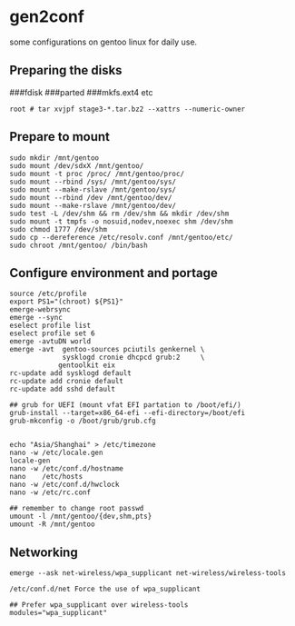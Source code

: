 # gen2conf
some configurations on gentoo linux for daily use. 

## Preparing the disks

###fdisk
###parted
###mkfs.ext4 etc
```
root # tar xvjpf stage3-*.tar.bz2 --xattrs --numeric-owner

```

## Prepare to mount 
```
sudo mkdir /mnt/gentoo
sudo mount /dev/sdxX /mnt/gentoo/
sudo mount -t proc /proc/ /mnt/gentoo/proc/
sudo mount --rbind /sys/ /mnt/gentoo/sys/
sudo mount --make-rslave /mnt/gentoo/sys/
sudo mount --rbind /dev /mnt/gentoo/dev/
sudo mount --make-rslave /mnt/gentoo/dev/
sudo test -L /dev/shm && rm /dev/shm && mkdir /dev/shm 
sudo mount -t tmpfs -o nosuid,nodev,noexec shm /dev/shm
sudo chmod 1777 /dev/shm
sudo cp --dereference /etc/resolv.conf /mnt/gentoo/etc/
sudo chroot /mnt/gentoo/ /bin/bash
```
## Configure environment and portage
```
source /etc/profile
export PS1="(chroot) ${PS1}"
emerge-webrsync
emerge --sync
eselect profile list
eselect profile set 6 
emerge -avtuDN world
emerge -avt  gentoo-sources pciutils genkernel \
             sysklogd cronie dhcpcd grub:2     \
            gentoolkit eix 
rc-update add sysklogd default
rc-update add cronie default
rc-update add sshd default

## grub for UEFI (mount vfat EFI partation to /boot/efi/)
grub-install --target=x86_64-efi --efi-directory=/boot/efi
grub-mkconfig -o /boot/grub/grub.cfg


echo "Asia/Shanghai" > /etc/timezone
nano -w /etc/locale.gen
locale-gen
nano -w /etc/conf.d/hostname
nano    /etc/hosts
nano -w /etc/conf.d/hwclock
nano -w /etc/rc.conf

## remember to change root passwd
umount -l /mnt/gentoo/{dev,shm,pts}
umount -R /mnt/gentoo

```

## Networking

```
emerge --ask net-wireless/wpa_supplicant net-wireless/wireless-tools

```

    /etc/conf.d/net Force the use of wpa_supplicant

    ## Prefer wpa_supplicant over wireless-tools
    modules="wpa_supplicant"




